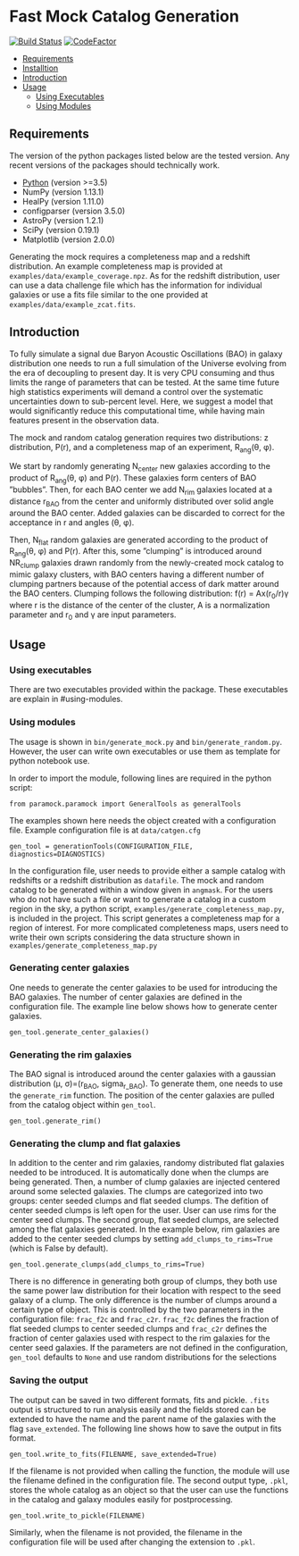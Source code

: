 # Fast Mock Catalog Generation

[![Build Status](https://travis-ci.com/DESI-UR/catalog_generation.svg?branch=master)](https://travis-ci.com/DESI-UR/catalog_generation)
[![CodeFactor](https://www.codefactor.io/repository/github/desi-ur/catalog_generation/badge/master)](https://www.codefactor.io/repository/github/desi-ur/catalog_generation/overview/master)

<!-- toc -->
* [Requirements](#requirements)
* [Installtion](#installation)
* [Introduction](#introduction)
* [Usage](#usage)
  * [Using Executables](#using-executables)
  * [Using Modules](#using-modules)
<!-- tocstop -->

## Requirements
The version of the python packages listed below are the tested version. Any recent versions of the packages should technically work.
* [Python](https://www.python.org/) (version >=3.5)
* NumPy  (version 1.13.1)
* HealPy (version 1.11.0)
* configparser (version 3.5.0)
* AstroPy (version 1.2.1)
* SciPy (version 0.19.1)
* Matplotlib (version 2.0.0)

Generating the mock requires a completeness map and a redshift distribution. An example completeness map is provided at `examples/data/example_coverage.npz`. As for the redshift distribution, user can use a data challenge file which has the information for individual galaxies or use a fits file similar to the one provided at `examples/data/example_zcat.fits`. 

## Introduction

To fully simulate a signal due Baryon Acoustic Oscillations (BAO) in galaxy distribution one needs to run a full simulation of the Universe evolving from the era of decoupling to present day. It is very CPU consuming and thus limits the range of parameters that can be tested. At the same time future high statistics experiments will demand a control over the systematic uncertainties down to sub-percent level. Here, we suggest a model that would significantly reduce this computational time, while having main features present in the observation data. 

The mock and random catalog generation requires two distributions: z distribution, P(r), and a completeness map of an experiment, R<sub>ang</sub>(&theta;, &phi;).

We start by randomly generating N<sub>center</sub> new galaxies according to the product of R<sub>ang</sub>(&theta;, &phi;) and P(r). These galaxies form centers of BAO ”bubbles”. Then, for each BAO center we add N<sub>rim</sub> galaxies located at a distance r<sub>BAO</sub> from the center and uniformly distributed over solid angle around the BAO center. Added galaxies can be discarded to correct for the acceptance in r and angles (&theta;, &phi;).

Then, N<sub>flat</sub> random galaxies are generated according to the product of R<sub>ang</sub>(&theta;, &phi;) and P(r). After this, some ”clumping” is introduced around NR<sub>clump</sub> galaxies drawn randomly from the newly-created mock catalog to mimic galaxy clusters, with BAO centers having a different number of clumping partners because of the potential access of dark matter around the BAO centers. Clumping follows the following distribution:
f(r) = Ax(r<sub>0</sub>/r)&gamma;
where r is the distance of the center of the cluster, A is a normalization parameter and r<sub>0</sub> and &gamma; are input parameters.

## Usage

### Using executables

There are two executables provided within the package. These executables are explain in #using-modules. 

### Using modules

The usage is shown in `bin/generate_mock.py` and `bin/generate_random.py`. However, the user can write own executables or use them as template for python notebook use.

In order to import the module, following lines are required in the python script:
```
from paramock.paramock import GeneralTools as generalTools
```

The examples shown here needs the object created with a configuration file. Example configuration file is at `data/catgen.cfg`
```
gen_tool = generationTools(CONFIGURATION_FILE, diagnostics=DIAGNOSTICS)
```

In the configuration file, user needs to provide either a sample catalog with redshifts or a redshift distribution as `datafile`. The mock and random catalog to be generated within a window given in `angmask`. For the users who do not have such a file or want to generate a catalog in a custom region in the sky, a python script, `examples/generate_completeness_map.py`, is included in the project. This script generates a completeness map for a region of interest. For more complicated completeness maps, users need to write their own scripts considering the data structure shown in `examples/generate_completeness_map.py`

### Generating center galaxies
One needs to generate the center galaxies to be used for introducing the BAO galaxies. The number of center galaxies are defined in the configuration file. The example line below shows how to generate center galaxies.
```
gen_tool.generate_center_galaxies()
```

### Generating the rim galaxies
The BAO signal is introduced around the center galaxies with a gaussian distribution (&mu;, &sigma;)=(r<sub>BAO</sub>, sigma<sub>r_BAO</sub>). To generate them, one needs to use the `generate_rim` function. The position of the center galaxies are pulled from the catalog object within `gen_tool`.
```
gen_tool.generate_rim()
```

### Generating the clump and flat galaxies
In addition to the center and rim galaxies, randomy distributed flat galaxies needed to be introduced. It is automatically done when the clumps are being generated. Then, a number of clump galaxies are injected centered around some selected galaxies. The clumps are categorized into two groups: center seeded clumps and flat seeded clumps. The defition of center seeded clumps is left open for the user. User can use rims for the center seed clumps. The second group, flat seeded clumps, are selected among the flat galaxies generated. In the example below, rim galaxies are added to the center seeded clumps by setting `add_clumps_to_rims=True` (which is False by default).
```
gen_tool.generate_clumps(add_clumps_to_rims=True)
```
There is no difference in generating both group of clumps, they both use the same power law distribution for their location with respect to the seed galaxy of a clump. The only difference is the number of clumps around a certain type of object. This is controlled by the two parameters in the configuration file: `frac_f2c` and `frac_c2r`. `frac_f2c` defines the fraction of flat seeded clumps to center seeded clumps and `frac_c2r` defines the fraction of center galaxies used with respect to the rim galaxies for the center seed galaxies. If the parameters are not defined in the configuration, `gen_tool` defaults to `None` and use random distributions for the selections

### Saving the output
The output can be saved in two different formats, fits and pickle. `.fits` output is structured to run analysis easily and the fields stored can be extended to have the name and the parent name of the galaxies with the flag `save_extended`. The following line shows how to save the output in fits format.
```
gen_tool.write_to_fits(FILENAME, save_extended=True)
```
If the filename is not provided when calling the function, the module will use the filename defined in the configuration file. The second output type, `.pkl`, stores the whole catalog as an object so that the user can use the functions in the catalog and galaxy modules easily for postprocessing.
```
gen_tool.write_to_pickle(FILENAME)
```
Similarly, when the filename is not provided, the filename in the configuration file will be used after changing the extension to `.pkl`.



